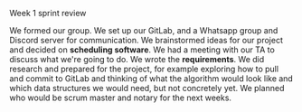 Week 1 sprint review

We formed our group.
We set up our GitLab, and a Whatsapp group and Discord server for communication.
We brainstormed ideas for our project and decided on **scheduling software**.
We had a meeting with our TA to discuss what we're going to do.
We wrote the **requirements**.
We did research and prepared for the project, for example exploring how to pull and commit to GitLab and thinking of what the algorithm would look like and which data structures we would need, but not concretely yet.
We planned who would be scrum master and notary for the next weeks.



